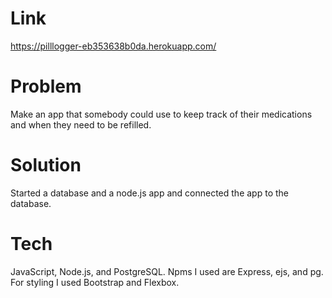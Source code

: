 # Link

https://pilllogger-eb353638b0da.herokuapp.com/

# Problem

Make an app that somebody could use to keep track of their medications and when they need to be refilled.

# Solution

Started a database and a node.js app and connected the app to the database.

# Tech

JavaScript, Node.js, and PostgreSQL. Npms I used are Express, ejs, and pg. For styling I used Bootstrap and Flexbox.

